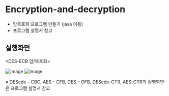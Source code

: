 # Encryption-and-decryption
- 암복호화 프로그램 만들기 (java 이용)
- 프로그램 설명서 참고
## 실행화면
<DES-ECB 암/복호화>

  ![image](https://user-images.githubusercontent.com/52206971/92582138-89a81b80-f2cb-11ea-836e-db4c7b622a63.png)
![image](https://user-images.githubusercontent.com/52206971/92582149-8d3ba280-f2cb-11ea-919e-f6355e20241a.png)

  ※ DESede – CBC, AES – CFB, DES – OFB, DESede-CTR, AES-CTR의 실행화면은 프로그램 설명서 참고
